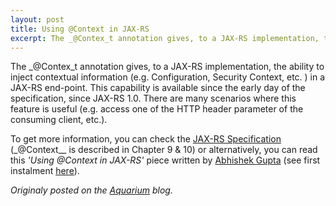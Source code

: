 ```yaml
---
layout: post
title: Using @Context in JAX-RS
excerpt: The _@Contex_t annotation gives, to a JAX-RS implementation, the ability to inject ...
---
```


The _@Contex_t annotation gives, to a JAX-RS implementation, the ability to inject contextual information (e.g. Configuration, Security Context, etc. ) in a JAX-RS end-point. This capability is available since the early day of the specification, since JAX-RS 1.0. There are many scenarios where this feature is useful (e.g. access one of the HTTP header parameter of the consuming client, etc.).


To get more information, you can check the [JAX-RS Specification](https://jcp.org/en/jsr/detail?id=339) (_@Context__ is described in Chapter 9 & 10) or alternatively, you can read this _'Using @Context in JAX-RS'_ piece written by [Abhishek Gupta](https://twitter.com/abhi_tweeter) (see first instalment [here](https://abhirockzz.wordpress.com/2015/05/03/using-context-in-jax-rs-part-1/)).

*Originaly posted on the [Aquarium](https://blogs.oracle.com/theaquarium/using-context-in-jax-rs) blog.*

